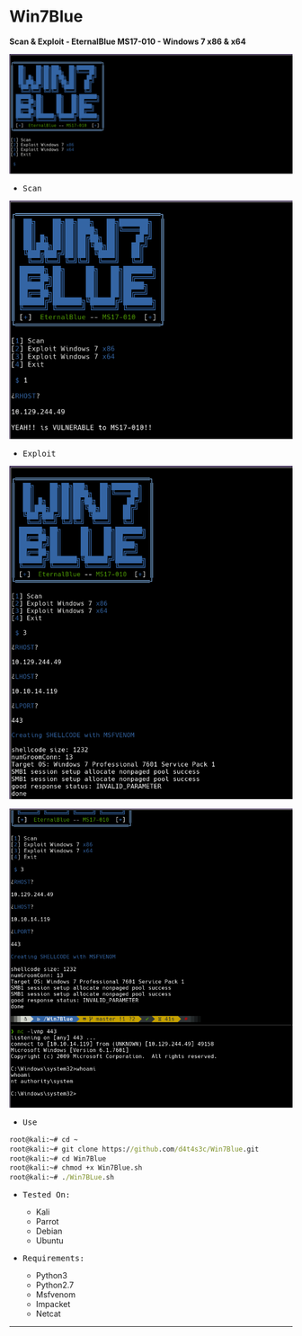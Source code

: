 # Win7Blue

**Scan & Exploit - EternalBlue MS17-010 - Windows 7 x86 & x64**

![](/screenshots/001.png)

- <kbd>Scan</kbd>

![](2.png)

- <kbd>Exploit</kbd>

![](3.png)

![](4.png)

- <kbd>Use</kbd>

```cmd
root@kali:~# cd ~
root@kali:~# git clone https://github.com/d4t4s3c/Win7Blue.git
root@kali:~# cd Win7Blue
root@kali:~# chmod +x Win7Blue.sh
root@kali:~# ./Win7BLue.sh
```

- <kbd>Tested On:</kbd>

  * Kali
  * Parrot
  * Debian
  * Ubuntu
  
- <kbd>Requirements:</kbd>

   * Python3
   * Python2.7
   * Msfvenom
   * Impacket
   * Netcat

---
